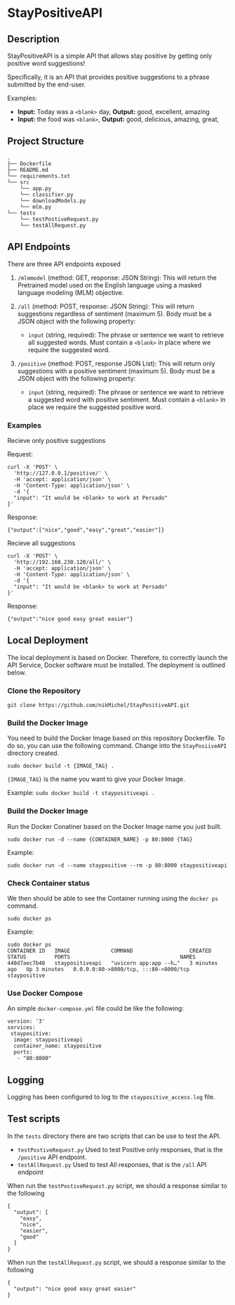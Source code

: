 # StayPositiveAPI

## Description

StayPositiveAPI is a simple API that allows stay positive by getting only positive word suggestions!

Specifically, it is an API that provides positive suggestions to a phrase submitted by the end-user.

Examples:

- **Input:** Today was a `<blank>` day, **Output:** good, excellent, amazing
- **Input:** the food was `<blank>`,  **Output:** good, delicious, amazing, great,


## Project Structure

```
.
├── Dockerfile
├── README.md
└── requirements.txt
└── src
    └── app.py
    └── classifier.py
    └── downloadModels.py
    └── mlm.py
└── tests
    └── testPostiveRequest.py
    └── testAllRequest.py
```

## API Endpoints

There are three API endpoints exposed

1. `/mlmmodel` (method: GET, response: JSON String): This will return the Pretrained model used on the English language using a masked language modeling (MLM) objective.

2. `/all` (method: POST, response: JSON String): This will return suggestions regardless of sentiment (maximum 5). Body must be a JSON object with the following property:
    
     - `input` (string, required): The phrase or sentence we want to retrieve all suggested words. Must contain a `<blank>` in place where we require the suggested word.
                                   
3. `/positive` (method: POST, response JSON List): This will return only suggestions with a positive sentiment (maximum 5). Body must be a JSON object with the following property:

     - `input` (string, required): The phrase or sentence we want to retrieve a suggested word with positive sentiment. Must contain a `<blank>` in place we require the suggested positive word.


### Examples

Recieve only positive suggestions

Request:

```
curl -X 'POST' \
  'http://127.0.0.1/positive/' \
  -H 'accept: application/json' \
  -H 'Content-Type: application/json' \
  -d '{
  "input": "It would be <blank> to work at Persado"
}'
```

Response:

`{"output":["nice","good","easy","great","easier"]}`


Recieve all suggestions

```
curl -X 'POST' \
  'http://192.168.230.120/all/' \
  -H 'accept: application/json' \
  -H 'Content-Type: application/json' \
  -d '{
  "input": "It would be <blank> to work at Persado"
}'
```

Response:

`{"output":"nice good easy great easier"}`


## Local Deployment

The local deployment is based on Docker. Therefore, to correctly launch the API Service, Docker software must be installed. The deployment is outlined below.

### Clone the Repository

```
git clone https://github.com/nikMichel/StayPositiveAPI.git
```

### Build the Docker Image

You need to build the Docker Image based on this repository Dockerfile. To do so, you can use the following command. Change into the `StayPosiiveAPI` directory created.

`sudo docker build -t {IMAGE_TAG} .`

`{IMAGE_TAG}` is the name you want to give your Docker Image.

Example: `sudo docker build -t staypositiveapi .`

### Build the Docker Image

Run the Docker Conatiner based on the Docker Image name you just built.

`sudo docker run -d --name {CONTAINER_NAME} -p 80:8000 {TAG}`

Example:

`sudo docker run -d --name staypositive --rm -p 80:8000 staypositiveapi`

### Check Container status

We then should be able to see the Container running using the `docker ps` command.

`sudo docker ps`

Example:

```
sudo docker ps
CONTAINER ID   IMAGE             COMMAND                  CREATED         STATUS         PORTS                                   NAMES
440d7aec7b48   staypositiveapi   "uvicorn app:app --h…"   3 minutes ago   Up 3 minutes   0.0.0.0:80->8000/tcp, :::80->8000/tcp   staypositive
```

### Use Docker Compose

An simple `docker-compose.yml` file could be like the following:

```
version: '3'
services:
 staypositive:
  image: staypositiveapi
  container_name: staypositive
  ports:
   - "80:8000"
```



## Logging

Logging has been configured to log to the `staypositive_access.log` file.


## Test scripts

In the `tests` directory there are two scripts that can be use to test the API.

- `testPostiveRequest.py` Used to test Positive only responses, that is the `/positive` API endpoint.
- `testAllRequest.py` Used to test All responses, that is the `/all` API endpoint


When run the `testPostiveRequest.py` script, we should a response similar to the following

```{"input": "It would be <blank> to work at Persado"}
{
  "output": [
    "easy",
    "nice",
    "easier",
    "good"
  ]
}
```

When run the `testAllRequest.py` script, we should a response similar to the following

```{"input": "It would be <blank> to work at Persado"}
{
  "output": "nice good easy great easier"
}
```
